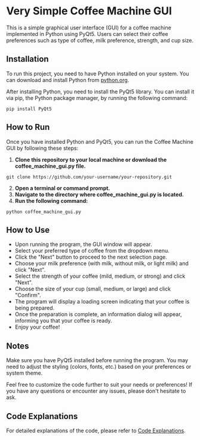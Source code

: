 # Very Simple Coffee Machine GUI

This is a simple graphical user interface (GUI) for a coffee machine implemented in Python using PyQt5. Users can select their coffee preferences such as type of coffee, milk preference, strength, and cup size.

## Installation
To run this project, you need to have Python installed on your system. You can download and install Python from [python.org](https://www.python.org/).

After installing Python, you need to install the PyQt5 library. You can install it via pip, the Python package manager, by running the following command:
```
pip install PyQt5
```
## How to Run
Once you have installed Python and PyQt5, you can run the Coffee Machine GUI by following these steps:

1. **Clone this repository to your local machine or download the coffee_machine_gui.py file.**
```
git clone https://github.com/your-username/your-repository.git
```
2. **Open a terminal or command prompt.**
3. **Navigate to the directory where coffee_machine_gui.py is located.**
4. **Run the following command:**
```
python coffee_machine_gui.py
```
## How to Use
- Upon running the program, the GUI window will appear.
- Select your preferred type of coffee from the dropdown menu.
- Click the "Next" button to proceed to the next selection page.
- Choose your milk preference (with milk, without milk, or light milk) and click "Next".
- Select the strength of your coffee (mild, medium, or strong) and click "Next".
- Choose the size of your cup (small, medium, or large) and click "Confirm".
- The program will display a loading screen indicating that your coffee is being prepared.
- Once the preparation is complete, an information dialog will appear, informing you that your coffee is ready.
- Enjoy your coffee!

## Notes
Make sure you have PyQt5 installed before running the program.
You may need to adjust the styling (colors, fonts, etc.) based on your preferences or system theme.

Feel free to customize the code further to suit your needs or preferences! If you have any questions or encounter any issues, please don't hesitate to ask.

## Code Explanations
For detailed explanations of the code, please refer to [Code Explanations](./Code_Explanations.md).





